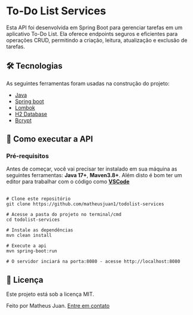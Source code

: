 # To-Do List Services

Esta API foi desenvolvida em Spring Boot para gerenciar tarefas em um aplicativo To-Do List. Ela oferece endpoints seguros e eficientes para operações CRUD, permitindo a criação, leitura, atualização e exclusão de tarefas.


## 🛠 Tecnologias

As seguintes ferramentas foram usadas na construção do projeto:

- [Java](https://www.java.com/pt-BR/)
- [Spring boot](https://spring.io/projects/spring-boot)
- [Lombok](https://projectlombok.org/)
- [H2 Database](https://www.h2database.com/html/main.html)
- [Bcrypt](https://github.com/patrickfav/bcrypt)

## 🚀 Como executar a API
### Pré-requisitos
Antes de começar, você vai precisar ter instalado em sua máquina as seguintes ferramentas: **Java 17+**, **Maven3.8+**. Além disto é bom ter um editor para trabalhar com o código como [**VSCode**](https://code.visualstudio.com/)
<br></br>
```shell
# Clone este repositório
git clone https://github.com/matheusjuan1/todolist-services

# Acesse a pasta do projeto no terminal/cmd
cd todolist-services

# Instale as dependências
mvn clean install

# Execute a api
mvn spring-boot:run

# O servidor inciará na porta:8080 - acesse http://localhost:8080 
```

## 📝 Licença

Este projeto está sob a licença MIT.

Feito por Matheus Juan. [Entre em contato](https://www.linkedin.com/in/matheus-ferreira-a84046186/)
